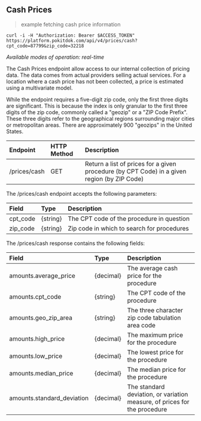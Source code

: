 ## Cash Prices
> example fetching cash price information

```shell
curl -i -H "Authorization: Bearer $ACCESS_TOKEN" https://platform.pokitdok.com/api/v4/prices/cash?cpt_code=87799&zip_code=32218
```
*Available modes of operation: real-time*

The Cash Prices endpoint allow access to our internal collection of pricing
data. The data comes from actual providers selling actual services. For a
location where a cash price has not been collected, a price is estimated using a
multivariate model.

While the endpoint requires a five-digit zip code, only the first three digits
are significant. This is because the index is only granular to the first three
digits of the zip code, commonly called a "geozip" or a "ZIP Code Prefix". These
three digits refer to the geographical regions surrounding major cities or
metropolitan areas. There are approximately 900 "geozips" in the United States.

| Endpoint     | HTTP Method | Description                                                                                 |
|:-------------|:------------|:--------------------------------------------------------------------------------------------|
| /prices/cash | GET         | Return a list of prices for a given procedure (by CPT Code) in a given region (by ZIP Code) |

The /prices/cash endpoint accepts the following parameters:

| Field    | Type     | Description                                |
|:---------|:---------|:-------------------------------------------|
| cpt_code | {string} | The CPT code of the procedure in question  |
| zip_code | {string} | Zip code in which to search for procedures |

The /prices/cash response contains the following fields:

| Field                      | Type      | Description                                                               |
|:---------------------------|:----------|:--------------------------------------------------------------------------|
| amounts.average_price      | {decimal} | The average cash price for the procedure                                  |
| amounts.cpt_code           | {string}  | The CPT code of the procedure                                             |
| amounts.geo_zip_area       | {string}  | The three character zip code tabulation area code                         |
| amounts.high_price         | {decimal} | The maximum price for the procedure                                       |
| amounts.low_price          | {decimal} | The lowest price for the procedure                                        |
| amounts.median_price       | {decimal} | The median price for the procedure                                        |
| amounts.standard_deviation | {decimal} | The standard deviation, or variation measure, of prices for the procedure |
